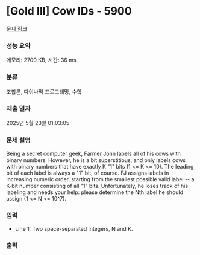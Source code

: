 # [Gold III] Cow IDs - 5900 

[문제 링크](https://www.acmicpc.net/problem/5900) 

### 성능 요약

메모리: 2700 KB, 시간: 36 ms

### 분류

조합론, 다이나믹 프로그래밍, 수학

### 제출 일자

2025년 5월 23일 01:03:05

### 문제 설명

<p>Being a secret computer geek, Farmer John labels all of his cows with binary numbers.  However, he is a bit superstitious, and only labels cows with binary numbers that have exactly K "1" bits (1 <= K <= 10).  The leading bit of each label is always a "1" bit, of course.  FJ assigns labels in increasing numeric order, starting from the smallest possible valid label -- a K-bit number consisting of all "1" bits.  Unfortunately, he loses track of his labeling and needs your help: please determine the Nth label he should assign (1 <= N <= 10^7).</p>

### 입력 

 <ul><li>Line 1: Two space-separated integers, N and K.</li></ul>

### 출력 

 <ul></ul>

